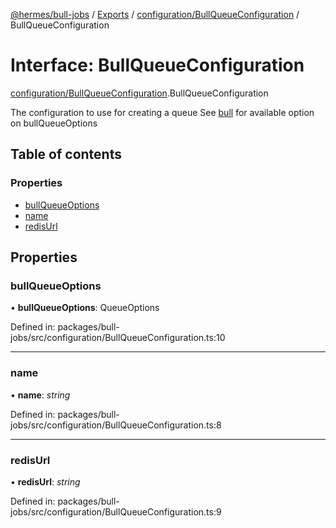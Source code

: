 [@hermes/bull-jobs](../README.md) / [Exports](../modules.md) / [configuration/BullQueueConfiguration](../modules/configuration_bullqueueconfiguration.md) / BullQueueConfiguration

# Interface: BullQueueConfiguration

[configuration/BullQueueConfiguration](../modules/configuration_bullqueueconfiguration.md).BullQueueConfiguration

The configuration to use for creating a queue
See [bull](https://github.com/OptimalBits/bull/blob/HEAD/REFERENCE.md#queue) for available option on bullQueueOptions

## Table of contents

### Properties

- [bullQueueOptions](configuration_bullqueueconfiguration.bullqueueconfiguration.md#bullqueueoptions)
- [name](configuration_bullqueueconfiguration.bullqueueconfiguration.md#name)
- [redisUrl](configuration_bullqueueconfiguration.bullqueueconfiguration.md#redisurl)

## Properties

### bullQueueOptions

• **bullQueueOptions**: QueueOptions

Defined in: packages/bull-jobs/src/configuration/BullQueueConfiguration.ts:10

___

### name

• **name**: *string*

Defined in: packages/bull-jobs/src/configuration/BullQueueConfiguration.ts:8

___

### redisUrl

• **redisUrl**: *string*

Defined in: packages/bull-jobs/src/configuration/BullQueueConfiguration.ts:9
